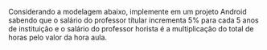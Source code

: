 Considerando a modelagem abaixo, implemente em um projeto Android sabendo que o salário do professor títular incrementa 5% para cada 5 anos de instituição e o salário do professor horista é a multiplicação do total de horas pelo valor da hora aula.
